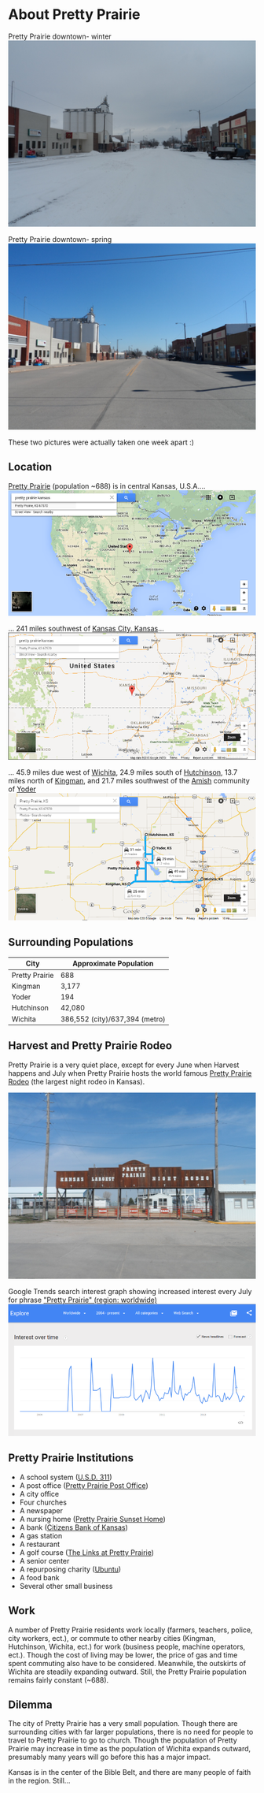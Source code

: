 # About Pretty Prairie

Pretty Prairie downtown- winter
![](pretty-prairie/pretty-prairie-downtown-snow.jpg)

Pretty Prairie downtown- spring
![](pretty-prairie/pretty-prairie-downtown.jpg)

These two pictures were actually taken one week apart :) 

## Location
[Pretty Prairie](http://en.wikipedia.org/wiki/Pretty_Prairie,_Kansas) (population ~688) is in central Kansas, U.S.A....
![](google-maps-and-trends/google-map-usa-pretty-prairie.png)

...  241 miles southwest of [Kansas City, Kansas](http://en.wikipedia.org/wiki/Kansas_City_metropolitan_area)... 
![](google-maps-and-trends/google-map-pretty-prairie-kansas.png)

... 45.9 miles due west of [Wichita](http://en.wikipedia.org/wiki/Wichita,_Kansas), 24.9 miles south of [Hutchinson](http://en.wikipedia.org/wiki/Hutchinson,_Kansas), 13.7 miles north of [Kingman](http://en.wikipedia.org/wiki/Kingman,_Kansas), and 21.7 miles southwest of the [Amish](http://en.wikipedia.org/wiki/Amish) community of [Yoder](http://en.wikipedia.org/wiki/Yoder,_Kansas)
![](google-maps-and-trends/google-map-pretty-prairie-region.png) 

## Surrounding Populations

| City | Approximate Population |
| -- | -- |
| Pretty Prairie | 688 |
| Kingman | 3,177 |
| Yoder | 194 |
| Hutchinson | 42,080 |
| Wichita | 386,552 (city)/637,394 (metro) |

## Harvest and Pretty Prairie Rodeo
Pretty Prairie is a very quiet place, except for every June when Harvest happens and July when Pretty Prairie hosts the world famous 
[Pretty Prairie Rodeo](http://www.pprodeo.com) (the largest night rodeo in Kansas). 

![](pretty-prairie/pretty-prairie-rodeo.jpg)

Google Trends search interest graph showing increased interest every July for phrase ["Pretty Prairie" (region: worldwide)](http://www.google.com/trends/explore#q=pretty%20prairie) 
![](google-maps-and-trends/google-trends-pretty-prairie-worldwide.png)

## Pretty Prairie Institutions
* A school system ([U.S.D. 311](http://www.usd311.com))
* A post office ([Pretty Prairie Post Office](http://www.uspspostoffices.com/ks/pretty-prairie/pretty-prairie))
* A city office
* Four churches
* A newspaper
* A nursing home ([Pretty Prairie Sunset Home](http://prairiesunsethome.org))
* A bank ([Citizens Bank of Kansas](https://www.citizensbankofkansas.com/MyCommunity/MyLocations/PrettyPrairie))
* A gas station
* A restaurant 
* A golf course ([The Links at Pretty Prairie](http://www.prettyprairiegolf.com))
* A senior center
* A repurposing charity ([Ubuntu](http://www.ubuntuks.com))
* A food bank
* Several other small business

## Work
A number of Pretty Prairie residents work locally (farmers, teachers, police, city workers, ect.), or commute to other nearby cities (Kingman, Hutchinson, Wichita, ect.) for work (business people, machine operators, ect.). Though the cost of living may be lower, the price of gas and time spent commuting also have to be considered. Meanwhile, the outskirts of Wichita are steadily expanding outward. Still, the Pretty Prairie population remains fairly constant (~688). 

## Dilemma
The city of Pretty Prairie has a very small population. Though there are surrounding cities with far larger populations, there is no need for people to travel to Pretty Prairie to go to church. Though the population of Pretty Prairie may increase in time as the population of Wichita expands outward, presumably many years will go before this has a major impact. 

Kansas is in the center of the Bible Belt, and there are many people of faith in the region. Still...

